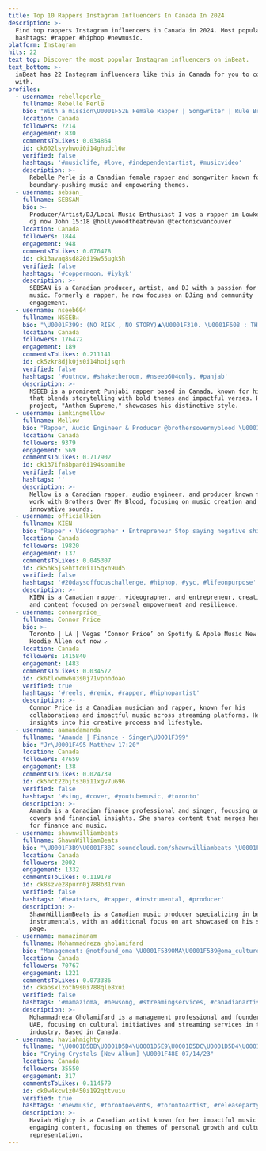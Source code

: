 ```yaml
---
title: Top 10 Rappers Instagram Influencers In Canada In 2024
description: >-
  Find top rappers Instagram influencers in Canada in 2024. Most popular
  hashtags: #rapper #hiphop #newmusic.
platform: Instagram
hits: 22
text_top: Discover the most popular Instagram influencers on inBeat.
text_bottom: >-
  inBeat has 22 Instagram influencers like this in Canada for you to connect
  with.
profiles:
  - username: rebelleperle_
    fullname: Rebelle Perle
    bio: "With a mission\U0001F52E Female Rapper | Songwriter | Rule Breaker #rebelleperle DO NO HARM (POW POW) link in my bio‼️\U0001F6A8 ⬇️➖➖➖➖➖⬇️"
    location: Canada
    followers: 7214
    engagement: 830
    commentsToLikes: 0.034864
    id: ck602lsyyhwoi0i14ghudcl6w
    verified: false
    hashtags: '#musiclife, #love, #independentartist, #musicvideo'
    description: >-
      Rebelle Perle is a Canadian female rapper and songwriter known for her
      boundary-pushing music and empowering themes.
  - username: sebsan_
    fullname: SEBSAN
    bio: >-
      Producer/Artist/DJ/Local Music Enthusiast I was a rapper im Lowkey just a
      dj now John 15:18 @hollywoodtheatrevan @tectonicvancouver
    location: Canada
    followers: 1844
    engagement: 948
    commentsToLikes: 0.076478
    id: ck13avaq8sd820i19w55ugk5h
    verified: false
    hashtags: '#coppermoon, #iykyk'
    description: >-
      SEBSAN is a Canadian producer, artist, and DJ with a passion for local
      music. Formerly a rapper, he now focuses on DJing and community
      engagement.
  - username: nseeb604
    fullname: NSEEB⚔️
    bio: "\U0001F399: (NO RISK , NO STORY)⛰️\U0001F310. \U0001F608 : THE MOST NOTORIOUS PUNJABI RAPPER \U0001F4B0 : nseeb097@gmail.com \U0001F32A️: \"Anthem Supreme \U0001F3A5 \" OUT NOW \U0001F53D"
    location: Canada
    followers: 176472
    engagement: 189
    commentsToLikes: 0.211141
    id: ck5zkr8djk0js0i14hoijsqrh
    verified: false
    hashtags: '#outnow, #shaketheroom, #nseeb604only, #panjab'
    description: >-
      NSEEB is a prominent Punjabi rapper based in Canada, known for his music
      that blends storytelling with bold themes and impactful verses. His latest
      project, "Anthem Supreme," showcases his distinctive style.
  - username: iamkingmellow
    fullname: Mellow
    bio: "Rapper, Audio Engineer & Producer @brothersovermyblood \U0001F4A3\U0001F1E8\U0001F1E6 Pre-Save “Whine That” (RAFMIX) @rafaelkhan \U0001F3B6⬇️"
    location: Canada
    followers: 9379
    engagement: 569
    commentsToLikes: 0.717902
    id: ck137ifn8bpan0i194soamihe
    verified: false
    hashtags: ''
    description: >-
      Mellow is a Canadian rapper, audio engineer, and producer known for his
      work with Brothers Over My Blood, focusing on music creation and
      innovative sounds.
  - username: officialkien
    fullname: KIEN
    bio: "Rapper • Videographer • Entrepreneur Stop saying negative shit to yourself. \U0001F48F @bkatherine New Music Video!:"
    location: Canada
    followers: 19820
    engagement: 137
    commentsToLikes: 0.045307
    id: ck5hk5jsehttc0i115qxn9ud5
    verified: false
    hashtags: '#20daysoffocuschallenge, #hiphop, #yyc, #lifeonpurpose'
    description: >-
      KIEN is a Canadian rapper, videographer, and entrepreneur, creating music
      and content focused on personal empowerment and resilience.
  - username: connorprice_
    fullname: Connor Price
    bio: >-
      Toronto | LA | Vegas ‘Connor Price’ on Spotify & Apple Music New songs w/
      Hoodie Allen out now ↙️
    location: Canada
    followers: 1415840
    engagement: 1483
    commentsToLikes: 0.034572
    id: ck6tlxwmw6u3s0j71vpnndoao
    verified: true
    hashtags: '#reels, #remix, #rapper, #hiphopartist'
    description: >-
      Connor Price is a Canadian musician and rapper, known for his
      collaborations and impactful music across streaming platforms. He shares
      insights into his creative process and lifestyle.
  - username: aamandamanda
    fullname: "Amanda | Finance - Singer\U0001F399"
    bio: "Jr\U0001F495 Matthew 17:20"
    location: Canada
    followers: 47659
    engagement: 138
    commentsToLikes: 0.024739
    id: ck5hct22bjts30i11xgv7u696
    verified: false
    hashtags: '#sing, #cover, #youtubemusic, #toronto'
    description: >-
      Amanda is a Canadian finance professional and singer, focusing on music
      covers and financial insights. She shares content that merges her passions
      for finance and music.
  - username: shawnwilliambeats
    fullname: ShawnWilliamBeats
    bio: "\U0001F3B9\U0001F3BC soundcloud.com/shawnwilliambeats \U0001F3A8 @hiwelcometomyartpage Main ig: @chris.simpson__ Beat Store \U0001F3A7\U0001F447 Discount Code: INSTA15"
    location: Canada
    followers: 2002
    engagement: 1332
    commentsToLikes: 0.119178
    id: ck8szve28purn0j788b31rvun
    verified: false
    hashtags: '#beatstars, #rapper, #instrumental, #producer'
    description: >-
      ShawnWilliamBeats is a Canadian music producer specializing in beats and
      instrumentals, with an additional focus on art showcased on his secondary
      page.
  - username: mamazimanam
    fullname: Mohammadreza gholamifard
    bio: "Management: @notfound_oma \U0001F539OMA\U0001F539@oma_culture Founder of @oma_uae SY\U0001F499LLKH.LLNT\U0001F940 \U0001F1E8\U0001F1E6\U0001F1E6\U0001F1EA"
    location: Canada
    followers: 70767
    engagement: 1221
    commentsToLikes: 0.073386
    id: ckaosxlzoth9s0i788qle8xui
    verified: false
    hashtags: '#mamazioma, #newsong, #streamingservices, #canadianartist'
    description: >-
      Mohammadreza Gholamifard is a management professional and founder of OMA
      UAE, focusing on cultural initiatives and streaming services in the music
      industry. Based in Canada.
  - username: haviahmighty
    fullname: "\U0001D5DB\U0001D5D4\U0001D5E9\U0001D5DC\U0001D5D4\U0001D5DB \U0001D5E0\U0001D5DC\U0001D5DA\U0001D5DB\U0001D5E7\U0001D5EC"
    bio: "Crying Crystals [New Album] \U0001F48E 07/14/23"
    location: Canada
    followers: 35550
    engagement: 317
    commentsToLikes: 0.114579
    id: ck0w4kcw1z0450i192qttvuiu
    verified: true
    hashtags: '#newmusic, #torontoevents, #torontoartist, #releaseparty'
    description: >-
      Haviah Mighty is a Canadian artist known for her impactful music and
      engaging content, focusing on themes of personal growth and cultural
      representation.
---
```


